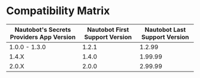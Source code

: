 # Compatibility Matrix

| Nautobot's Secrets Providers App Version | Nautobot First Support Version | Nautobot Last Support Version |
| ---------------------------------------- | ------------------------------ | ----------------------------- |
| 1.0.0 - 1.3.0                            | 1.2.1                          | 1.2.99                        |
| 1.4.X                                    | 1.4.0                          | 1.99.99                       |
| 2.0.X                                    | 2.0.0                          | 2.99.99                       |
